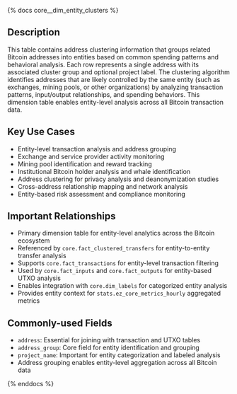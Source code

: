 {% docs core__dim_entity_clusters %}

## Description
This table contains address clustering information that groups related Bitcoin addresses into entities based on common spending patterns and behavioral analysis. Each row represents a single address with its associated cluster group and optional project label. The clustering algorithm identifies addresses that are likely controlled by the same entity (such as exchanges, mining pools, or other organizations) by analyzing transaction patterns, input/output relationships, and spending behaviors. This dimension table enables entity-level analysis across all Bitcoin transaction data.

## Key Use Cases
- Entity-level transaction analysis and address grouping
- Exchange and service provider activity monitoring
- Mining pool identification and reward tracking
- Institutional Bitcoin holder analysis and whale identification
- Address clustering for privacy analysis and deanonymization studies
- Cross-address relationship mapping and network analysis
- Entity-based risk assessment and compliance monitoring

## Important Relationships
- Primary dimension table for entity-level analytics across the Bitcoin ecosystem
- Referenced by `core.fact_clustered_transfers` for entity-to-entity transfer analysis
- Supports `core.fact_transactions` for entity-level transaction filtering
- Used by `core.fact_inputs` and `core.fact_outputs` for entity-based UTXO analysis
- Enables integration with `core.dim_labels` for categorized entity analysis
- Provides entity context for `stats.ez_core_metrics_hourly` aggregated metrics

## Commonly-used Fields
- `address`: Essential for joining with transaction and UTXO tables
- `address_group`: Core field for entity identification and grouping
- `project_name`: Important for entity categorization and labeled analysis
- Address grouping enables entity-level aggregation across all Bitcoin data

{% enddocs %} 